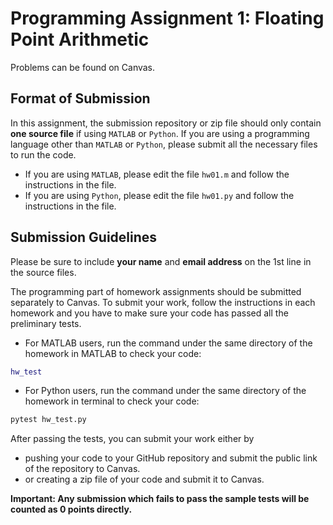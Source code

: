 # Programming Assignment 1: Floating Point Arithmetic

Problems can be found on Canvas.

## Format of Submission

In this assignment, the submission repository or zip file should only contain **one source file** if using ``MATLAB`` or ``Python``. If you are using a programming language other than ``MATLAB`` or ``Python``, please submit all the necessary files to run the code.

- If you are using ``MATLAB``, please edit the file ``hw01.m`` and follow the instructions in the file.
- If you are using ``Python``, please edit the file ``hw01.py`` and follow the instructions in the file.

## Submission Guidelines

Please be sure to include **your name** and **email address** on the 1st line in the source files.

The programming part of homework assignments should be submitted separately to Canvas. To submit your work, follow the instructions in each homework and you have to make sure your code has passed all the preliminary tests.

- For MATLAB users, run the command under the same directory of the homework in MATLAB to check your code:

```matlab
hw_test
```

- For Python users, run the command under the same directory of the homework in terminal to check your code:

```bash
pytest hw_test.py
```

After passing the tests, you can submit your work either by

- pushing your code to your GitHub repository and submit the public link of the repository to Canvas.
- or creating a zip file of your code and submit it to Canvas.

**Important: Any submission which fails to pass the sample tests will be counted as 0 points directly.**
